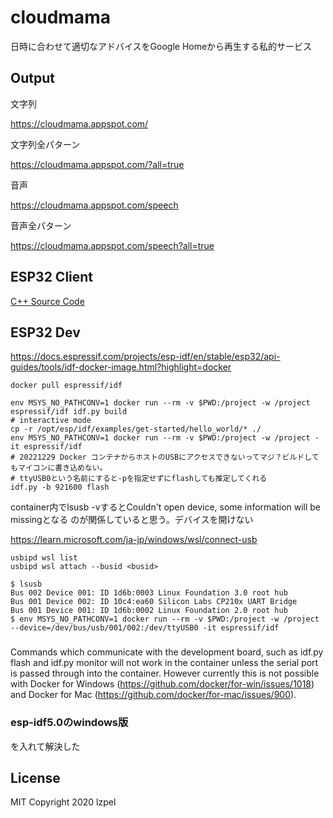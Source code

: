 # cloudmama

日時に合わせて適切なアドバイスをGoogle Homeから再生する私的サービス

## Output

文字列

https://cloudmama.appspot.com/

文字列全パターン

https://cloudmama.appspot.com/?all=true

音声

https://cloudmama.appspot.com/speech

音声全パターン

https://cloudmama.appspot.com/speech?all=true

## ESP32 Client

[C++ Source Code](esp32/cloudmama.ino)

## ESP32 Dev

https://docs.espressif.com/projects/esp-idf/en/stable/esp32/api-guides/tools/idf-docker-image.html?highlight=docker
```shell
docker pull espressif/idf

env MSYS_NO_PATHCONV=1 docker run --rm -v $PWD:/project -w /project espressif/idf idf.py build
# interactive mode
cp -r /opt/esp/idf/examples/get-started/hello_world/* ./
env MSYS_NO_PATHCONV=1 docker run --rm -v $PWD:/project -w /project -it espressif/idf
# 20221229 Docker コンテナからホストのUSBにアクセスできないってマジ？ビルドしてもマイコンに書き込めない。
# ttyUSB0という名前にすると-pを指定せずにflashしても推定してくれる
idf.py -b 921600 flash
```

container内でlsusb -vするとCouldn't open device, some information will be missingとなる
のが関係していると思う。デバイスを開けない

https://learn.microsoft.com/ja-jp/windows/wsl/connect-usb

```shell
usbipd wsl list
usbipd wsl attach --busid <busid>
```

```shell
$ lsusb
Bus 002 Device 001: ID 1d6b:0003 Linux Foundation 3.0 root hub
Bus 001 Device 002: ID 10c4:ea60 Silicon Labs CP210x UART Bridge
Bus 001 Device 001: ID 1d6b:0002 Linux Foundation 2.0 root hub
$ env MSYS_NO_PATHCONV=1 docker run --rm -v $PWD:/project -w /project --device=/dev/bus/usb/001/002:/dev/ttyUSB0 -it espressif/idf
```

###
Commands which communicate with the development board, such as idf.py flash and idf.py monitor will not work in the container unless the serial port is passed through into the container. However currently this is not possible with Docker for Windows (https://github.com/docker/for-win/issues/1018) and Docker for Mac (https://github.com/docker/for-mac/issues/900).

### esp-idf5.0のwindows版
を入れて解決した

## License
MIT Copyright 2020 lzpel